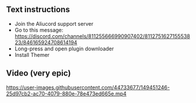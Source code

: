 ## Text instructions
- Join the Aliucord support server
- Go to this message: https://discord.com/channels/811255666990907402/811275162715553823/846165924708614194
- Long-press and open plugin downloader
- Install Themer

## Video (very epic)
https://user-images.githubusercontent.com/44733677/149451246-25d97cb2-ac70-4079-880e-78e473ed665e.mp4

